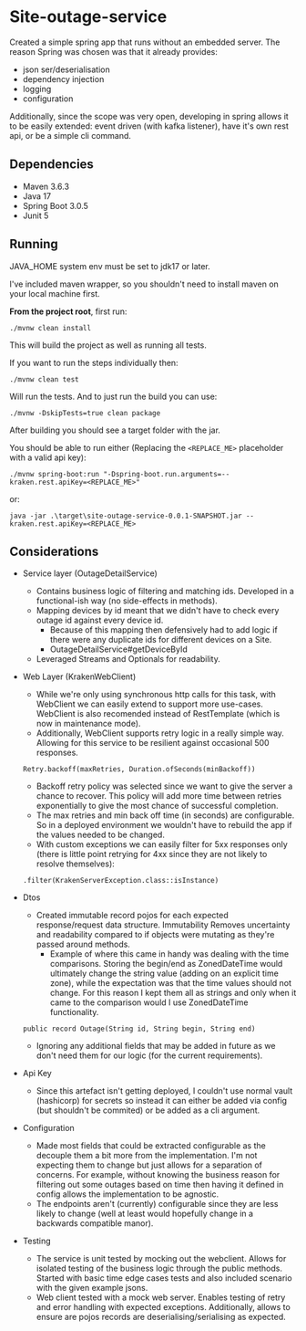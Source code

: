 # Site-outage-service

Created a simple spring app that runs without an embedded server. The reason Spring was chosen was that it already provides:
- json ser/deserialisation
- dependency injection
- logging
- configuration
 
Additionally, since the scope was very open, developing in spring allows it to be easily extended: event driven (with kafka listener), have it's own rest api, or be a simple cli command.

## Dependencies
- Maven 3.6.3
- Java 17
- Spring Boot 3.0.5
- Junit 5

## Running
JAVA_HOME system env must be set to jdk17 or later.

I've included maven wrapper, so you shouldn't need to install maven on your local machine first.

**From the project root**, first run:

``./mvnw clean install``

This will build the project as well as running all tests.

If you want to run the steps individually then:

``./mvnw clean test``

Will run the tests. And to just run the build you can use:

``./mvnw -DskipTests=true clean package``


After building you should see a target folder with the jar.

You should be able to run either (Replacing the ``<REPLACE_ME>`` placeholder with a valid api key):

``./mvnw spring-boot:run "-Dspring-boot.run.arguments=--kraken.rest.apiKey=<REPLACE_ME>"``

or:

``java -jar .\target\site-outage-service-0.0.1-SNAPSHOT.jar --kraken.rest.apiKey=<REPLACE_ME>``


## Considerations

- Service layer (OutageDetailService)
  - Contains business logic of filtering and matching ids. Developed in a functional-ish way (no side-effects in methods).
  - Mapping devices by id meant that we didn't have to check every outage id against every device id.
    - Because of this mapping then defensively had to add logic if there were any duplicate ids for different devices on a Site.
    - OutageDetailService#getDeviceById
  - Leveraged Streams and Optionals for readability.
- Web Layer (KrakenWebClient)
  - While we're only using synchronous http calls for this task, with WebClient we can easily extend to support more use-cases. WebClient is also recomended instead of RestTemplate (which is now in maintenance mode).
  - Additionally, WebClient supports retry logic in a really simple way. Allowing for this service to be resilient against occasional 500 responses.
    
  ``Retry.backoff(maxRetries, Duration.ofSeconds(minBackoff))``
  - Backoff retry policy was selected since we want to give the server a chance to recover. This policy will add more time between retries exponentially to give the most chance of successful completion.
  - The max retries and min back off time (in seconds) are configurable. So in a deployed environment we wouldn't have to rebuild the app if the values needed to be changed.
  - With custom exceptions we can easily filter for 5xx responses only (there is little point retrying for 4xx since they are not likely to resolve themselves):
    
  ``
      .filter(KrakenServerException.class::isInstance)
      ``
- Dtos
  - Created immutable record pojos for each expected response/request data structure. Immutability Removes uncertainty and readability compared to if objects were mutating as they're passed around methods.
    - Example of where this came in handy was dealing with the time comparisons. Storing the begin/end as ZonedDateTime would ultimately change the string value (adding on an explicit time zone), while the expectation was that the time values should not change. For this reason I kept them all as strings and only when it came to the comparison would I use ZonedDateTime functionality.
  
  ``public record Outage(String id, String begin, String end)``
  - Ignoring any additional fields that may be added in future as we don't need them for our logic (for the current requirements).
- Api Key
  - Since this artefact isn't getting deployed, I couldn't use normal vault (hashicorp) for secrets so instead it can either be added via config (but shouldn't be commited) or be added as a cli argument.
- Configuration
  - Made most fields that could be extracted configurable as the decouple them a bit more from the implementation. I'm not expecting them to change but just allows for a separation of concerns. For example, without knowing the business reason for filtering out some outages based on time then having it defined in config allows the implementation to be agnostic.
  - The endpoints aren't (currently) configurable since they are less likely to change (well at least would hopefully change in a backwards compatible manor).
- Testing
  - The service is unit tested by mocking out the webclient. Allows for isolated testing of the business logic through the public methods. Started with basic time edge cases tests and also included scenario with the given example jsons.
  - Web client tested with a mock web server. Enables testing of retry and error handling with expected exceptions. Additionally, allows to ensure are pojos records are deserialising/serialising as expected.
